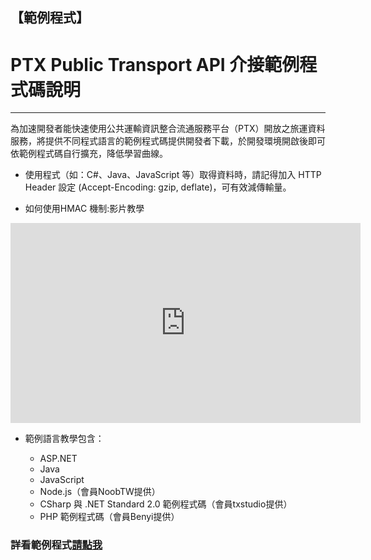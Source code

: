 ## 【範例程式】
# PTX Public Transport API 介接範例程式碼說明

---

為加速開發者能快速使用公共運輸資訊整合流通服務平台（PTX）開放之旅運資料服務，將提供不同程式語言的範例程式碼提供開發者下載，於開發環境開啟後即可依範例程式碼自行擴充，降低學習曲線。


- 使用程式（如：C#、Java、JavaScript 等）取得資料時，請記得加入 HTTP Header 設定 (Accept-Encoding: gzip, deflate)，可有效減傳輸量。

- 如何使用HMAC 機制:影片教學

<center><iframe width="560" height="320" src="https://www.youtube.com/embed/hDTEJAxW0Rs" frameborder="0" gesture="media" allowfullscreen></iframe></center>



- 範例語言教學包含：

  + ASP.NET
  + Java
  + JavaScript
  + Node.js（會員NoobTW提供）
  + CSharp 與 .NET Standard 2.0 範例程式碼（會員txstudio提供）
  + PHP 範例程式碼（會員Benyi提供）

### 詳看範例程式[請點我](https://github.com/ptxmotc/Sample-code/blob/master/README.md)

